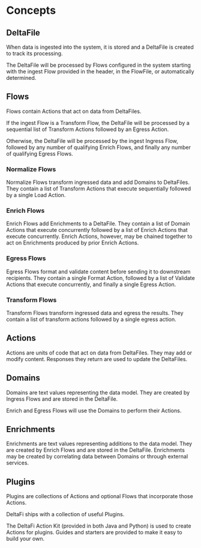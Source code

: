 # Concepts

## DeltaFile

When data is ingested into the system, it is stored and a DeltaFile is created to track its processing.

The DeltaFile will be processed by Flows configured in the system starting with the ingest Flow provided in the header,
in the FlowFile, or automatically determined.

## Flows

Flows contain Actions that act on data from DeltaFiles.

If the ingest Flow is a Transform Flow, the DeltaFile will be processed by a sequential list of Transform Actions
followed by an Egress Action.

Otherwise, the DeltaFile will be processed by the ingest Ingress Flow, followed by any number of qualifying Enrich
Flows, and finally any number of qualifying Egress Flows.

### Normalize Flows

Normalize Flows transform ingressed data and add Domains to DeltaFiles. They contain a list of Transform Actions that
execute sequentially followed by a single Load Action.

### Enrich Flows

Enrich Flows add Enrichments to a DeltaFile. They contain a list of Domain Actions that execute concurrently followed by
a list of Enrich Actions that execute concurrently. Enrich Actions, however, may be chained together to act on
Enrichments produced by prior Enrich Actions.

### Egress Flows

Egress Flows format and validate content before sending it to downstream recipients. They contain a single Format
Action, followed by a list of Validate Actions that execute concurrently, and finally a single Egress Action.

### Transform Flows

Transform Flows transform ingressed data and egress the results. They contain a list of transform actions followed by a single egress action.

## Actions

Actions are units of code that act on data from DeltaFiles. They may add or modify content. Responses they return are
used to update the DeltaFiles.

## Domains

Domains are text values representing the data model. They are created by Ingress Flows and are stored in the DeltaFile.

Enrich and Egress Flows will use the Domains to perform their Actions.

## Enrichments

Enrichments are text values representing additions to the data model. They are created by Enrich Flows and are stored in
the DeltaFile. Enrichments may be created by correlating data between Domains or through external services.

## Plugins

Plugins are collections of Actions and optional Flows that incorporate those Actions.

DeltaFi ships with a collection of useful Plugins.

The DeltaFi Action Kit (provided in both Java and Python) is used to create Actions for plugins. Guides and starters are
provided to make it easy to build your own.
